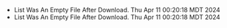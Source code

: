 *  List Was An Empty File After Download. Thu Apr 11 00:20:18 MDT 2024
*  List Was An Empty File After Download. Thu Apr 11 00:20:18 MDT 2024
